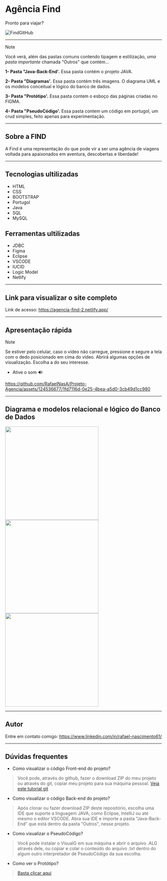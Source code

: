 # Agência Find

Pronto para viajar?


![FindGitHub](https://github.com/RafaelNasA/Projeto-Agencia/assets/124536677/57bd6d47-0fd6-496b-80f6-4bbadf70953e)


-----------------
>[!NOTE]
Você verá, além das pastas comuns contendo tipagem e estilização, _uma pasta importante_ chamada "Outros" que contém...

**1- Pasta "Java-Back-End'.** Essa pasta contém o projeto JAVA.

**2- Pasta "Diagramas'.** Essa pasta contém três imagens. O diagrama UML e os modelos conceitual e lógico do banco de dados.

**3- Pasta "Protótipo'.** Essa pasta contem o esboço das páginas criadas no FIGMA.

**4- Pasta "PseudoCódigo'.** Essa pasta contem um código em portugol, um crud simples, feito apenas para experimentação. 

--------------- 

## Sobre a FIND

A Find é uma representação do que pode vir a ser uma agência de viagens voltada para apaixonados em aventura, descobertas e liberdade!

--------------
## Tecnologias ultilizadas

* HTML                     
* CSS                      
* BOOTSTRAP                
* Portugol                 
* Java                     
* SQL                     
* MySQL

## Ferramentas ultilizadas

* JDBC
* Figma
* Eclipse
* VSCODE
* lUCID 
* Logic Model
* Netlify

--------------

## Link para visualizar o site completo
Link de acesso: https://agencia-find-2.netlify.app/

---------------

## Apresentação rápida

>[!NOTE]
Se estiver pelo celular, caso o vídeo não carregue, pressione e segure a tela com o dedo posicionado em cima do vídeo. Abrirá algumas opções de visualização. Escolha a do seu interesse.
- Ative o som 🔊

https://github.com/RafaelNasA/Projeto-Agencia/assets/124536677/1fd7116d-0e25-4bea-a5d0-3cb49d1cc980

-------------

## Diagrama e modelos relacional e lógico do Banco de Dados

<img src="https://github.com/RafaelNasA/Projeto-Agencia/assets/124536677/e7234c87-0739-4c48-a7d7-5473f7d8ecd0" width="300px" >
<img src="https://github.com/RafaelNasA/Projeto-Agencia/assets/124536677/1525f8b9-d22a-468d-8f91-6a1036550a9f" width="300px" >
<img src="https://github.com/RafaelNasA/Projeto-Agencia/assets/124536677/eb5f3207-c138-4a7d-833d-edce2351b62e" width="300px" >

------------------

## Autor

Entre em contato comigo: https://www.linkedin.com/in/rafael-nascimento61/

-----------------

## Dúvidas frequentes

- Como visualizar o código Front-end do projeto?
> Você pode, através do github, fazer o download ZIP do meu projeto ou através do git, copiar meu projeto para sua máquina pessoal. [Veja este tutorial git](https://git-scm.com/book/pt-pt/v2/No%C3%A7%C3%B5es-B%C3%A1sicas-do-Git-Obtendo-um-Reposit%C3%B3rio-Git)

- Como visualizar o código Back-end do projeto?
> Após clonar ou fazer download ZIP deste repositório, escolha uma IDE que suporte a linguagem JAVA, como Eclipse, IntelliJ ou até mesmo o editor VSCODE. Abra sua IDE e importe a pasta "Java-Back-End" que está dentro da pasta "Outros", nesse projeto.

- Como visualizar o PseudoCódigo?
> Você pode instalar o VisualG em sua máquina e abrir o arquivo .ALG através dele, ou copiar e colar o conteúdo do arquivo .txt dentro do algum outro interpretador de PseudoCódigo da sua escolha.  

- Como ver o Protótipo?
> [Basta clicar aqui](https://www.figma.com/file/xcXUPcptNHNq2XmCf5mTc1/Agencia-Find?type=design&node-id=0%3A1&mode=design&t=4xixJzGfjv4CRr0N-1) 









